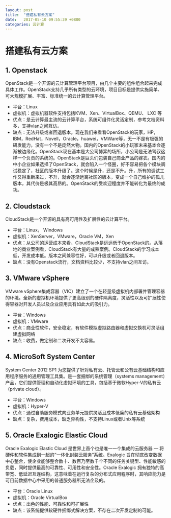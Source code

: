 ```yaml
---
layout: post
title:  "搭建私有云方案"
date:   2017-05-10 09:55:39 +0800
categories: 云计算
---
```


# 搭建私有云方案

## 1. Openstack
OpenStack是一个开源的云计算管理平台项目，由几个主要的组件组合起来完成具体工作。OpenStack支持几乎所有类型的云环境，项目目标是提供实施简单、可大规模扩展、丰富、标准统一的云计算管理平台。  
- 平台：Linux  
- 虚拟机：虚拟机器软件支持包括KVM、Xen、VirtualBox、QEMU、 LXC 等  
- 优点：是云计算最主流的云计算平台，系统可组件化灵活定制，参考文档资料多，支持vlan之间互访。
- 缺点：无法升级或者回退版本。现在我们来看看OpenStack的玩家，HP，IBM，RedHat，Novell，Oracle，huawei，VMWare等，无一不是有极强的研发能力，没有一个不是庞然大物。国内的OpenStack的小玩家未来基本会逐渐被边缘化。OpenStack现在基本是大公司博弈的场所，小公司是无法驾驭这样一个负责的系统的。OpenStack是巨头们包装自己商业产品的嫁衣。国内的中小企业如果选择了OpenStack，就会陷入一个怪圈，好不容易把各个模块调试稳定了，社区的版本升级了。这个时候是升，还是不升。升，所有的调试工作又得重新来过，不升，就会逐渐远离社区的版本，变成一个自己维护的孤儿版本，其代价是极其高昂的。OpenStack的受欢迎程度并不能转化为最终的成功。

## 2. Cloudstack
CloudStack是一个开源的具有高可用性及扩展性的云计算平台。  
- 平台：Linux， Windows   
- 虚拟机：XenServer，VMware，Oracle VM，Xen
- 优点：从公司的运营成本来看，CloudStack是远远低于OpenStack的。从落地的商业案例看，CloudStack有大量的成熟案例。CloudStack的学习成本低，开发成本低。版本之间兼容性好，可以升级或者回退版本。
- 缺点：没有Openstack流行，文档资料比较少，不支持vlan之间互访。

## 3. VMware vSphere
VMware vSphere集成容器（VIC）建立了一个在轻量级虚拟机内部署并管理容器的环境。全新的虚拟机环境提供了更高级别的硬件隔离度，灵活性以及可扩展性使得容器对开发人员以及企业应用具有如此大的吸引力。    
- 平台：Windows  
- 虚拟机：VMware  
- 优点：商业性软件，安全稳定，有软件模拟虚拟路由器和虚拟交换机可灵活组建虚拟网络
- 缺点：收费，做定制和二次开发不太容易。  


## 4. MicroSoft  System Center
System Center 2012 SP1 为您提供了针对私有云、托管云和公有云基础结构和应用程序服务的通用管理工具集。是一套捆绑的系统管理（systems management）产品，它们提供管理和自动化虚拟环境的工具，包括基于微软Hyper-V的私有云（private cloud）。
- 平台：Windows
- 虚拟机：Hyper-V
- 优点：通过自助服务模式向业务单元提供灵活且成本低廉的私有云基础架构
- 缺点：复杂，费用成本，缺乏异构性，不支持Linux或者Unix等系统


## 5. Oracle Exalogic Elastic Cloud
Oracle Exalogic Elastic Cloud 是世界上首个也是唯一一个集成的云服务器 — 将硬件和软件集成到一起的“一体化封装云服务”系统。Exalogic 旨在彻底改变数据中心整合，使企业能够整合数十、数百乃至数千个不同的任务关键型、性能敏感的负载，同时提供最高的可靠性、可用性和安全性。Oracle Exalogic 拥有独特的高带宽、低延迟互连结构，这意味着在运行复杂的分布式应用程序时，其响应能力是可目前数据中心中采用的普通服务器所无法企及的。
- 平台：Oracle Linux
- 虚拟机：Oracle VirtualBox
- 优点：出色的性能、可靠性和可扩展性
- 缺点：该系统提供软硬件捆绑式解决方案，不存在二次开发定制的可能。
